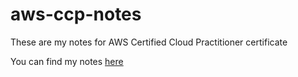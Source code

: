 # aws-ccp-notes

These are my notes for AWS Certified Cloud Practitioner certificate

You can find my notes [here](https://aws-ccp-notes.vercel.app)
